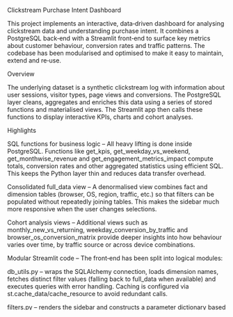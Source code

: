 Clickstream Purchase Intent Dashboard

This project implements an interactive, data‑driven dashboard for analysing
clickstream data and understanding purchase intent. It combines a
PostgreSQL back‑end with a Streamlit front‑end to surface key metrics
about customer behaviour, conversion rates and traffic patterns. The
codebase has been modularised and optimised to make it easy to
maintain, extend and re‑use.

Overview

The underlying dataset is a synthetic clickstream log with
information about user sessions, visitor types, page views and
conversions. The PostgreSQL layer cleans, aggregates and enriches
this data using a series of stored functions and materialised
views. The Streamlit app then calls these functions to display
interactive KPIs, charts and cohort analyses.

Highlights

SQL functions for business logic – All heavy lifting is done
inside PostgreSQL. Functions like get_kpis,
get_weekday_vs_weekend, get_monthwise_revenue and
get_engagement_metrics_impact compute totals, conversion rates
and other aggregated statistics using efficient SQL. This keeps
the Python layer thin and reduces data transfer overhead.

Consolidated full_data view – A denormalised view combines
fact and dimension tables (browser, OS, region, traffic, etc.) so
that filters can be populated without repeatedly joining tables.
This makes the sidebar much more responsive when the user changes
selections.

Cohort analysis views – Additional views such as
monthly_new_vs_returning, weekday_conversion_by_traffic and
browser_os_conversion_matrix provide deeper insights into how
behaviour varies over time, by traffic source or across device
combinations.

Modular Streamlit code – The front‑end has been split into
logical modules:

db_utils.py – wraps the SQLAlchemy connection, loads
dimension names, fetches distinct filter values (falling back
to full_data when available) and executes queries with error
handling. Caching is configured via st.cache_data/cache_resource
to avoid redundant calls.

filters.py – renders the sidebar and constructs a
parameter dictionary based on the selected filter values and
their scope (apply to all charts, KPIs only or a single graph).

charts.py – encapsulates each visualisation in its own
function. Charts include week‑day versus weekend conversion,
month‑wise conversion rate, browser and traffic performance,
region/OS/page type impact, engagement metric comparisons and
special‑day effects. Cohort visualisations are also defined
here.

app.py – orchestrates everything: configures the page,
loads filters, builds parameters, calls the SQL functions and
passes the results to the appropriate chart functions. A
dropdown menu lets users switch between the cohort views and
see the underlying data in a table.

Performance optimisations – By caching dimension lookups and
query results and by querying pre‑aggregated views, the dashboard
remains responsive even on large datasets. The full_data view
eliminates redundant joins for filter lookups. Streamlit’s
caching mechanism is used carefully: unhashable arguments (like
SQLAlchemy engines) are prefixed with underscores to avoid
caching errors, and keys are supplied for Plotly charts to avoid
duplicate element warnings.

Database Setup

Define schema and dimension tables – The sql/ directory
contains scripts for creating the schema (clickstream), base
fact table and dimension tables (dim_browser, dim_os,
dim_region, dim_traffic and others).

Load data – Load your clickstream data into the base fact
table. Scripts in sql/ can be adapted to your data source.

Create functions – SQL files under sql/Functions/ define
functions such as get_kpis, get_weekday_vs_weekend and
get_engagement_metrics_impact. These encapsulate complex
aggregation logic and return a single row or table with the
required metrics.

Create views – Views under sql/views/ expose
pre‑aggregated datasets. full_data.sql flattens the fact and
dimension tables. cohort_views.sql adds the three cohort
analyses used in the dashboard. Materialising these views can
further improve performance.

Execute these scripts in your PostgreSQL instance before running
the Streamlit app.

Running the Dashboard

Clone the repository and install the Python dependencies:

```
git clone https://github.com/se-queda/clickstream-intent-dashboard.git
cd clickstream-intent-dashboard
pip install -r requirements.txt
```

Configure your database credentials in a secrets.toml file
under the project root (Streamlit reads this automatically):

```
[postgres]
user = "your_db_user"
password = "your_db_password"
host = "your_db_host"
port = 5432
dbname = "your_db_name"
```

Launch the dashboard:

```
streamlit run app.py
```

The sidebar lets you filter by month, visitor type, weekend,
browser, operating system, region, traffic source and page type.
You can choose whether a filter applies to all charts, only the
KPIs or just the specific graph it corresponds to. The cohort
analysis section provides a drop‑down to switch between different
cohort views and shows both the chart and the underlying data.

Project Structure

```
clickstream-intent-dashboard/
├── app.py               # Main Streamlit app
├── charts.py            # Plotly visualisation helpers
├── db_utils.py          # Database connection, caching and query helpers
├── filters.py           # Sidebar filters and parameter builder
├── sql/
│   ├── Functions/       # SQL functions for KPIs and charts
│   ├── views/           # SQL views, including full_data and cohorts
│   └── ...              # Schema and data loading scripts
├── requirements.txt     # Python dependencies
└── README.md            # Project documentation (this file)
```

Summary of Enhancements

This refactor took a single monolithic Streamlit script and split it
into well‑defined modules. It also introduced new database
optimisations (such as the full_data view), added cohort analyses,
improved caching and removed duplicate code. The result is a
cleaner, faster, more maintainable dashboard that still provides all
of the original insights – plus a few new ones.
